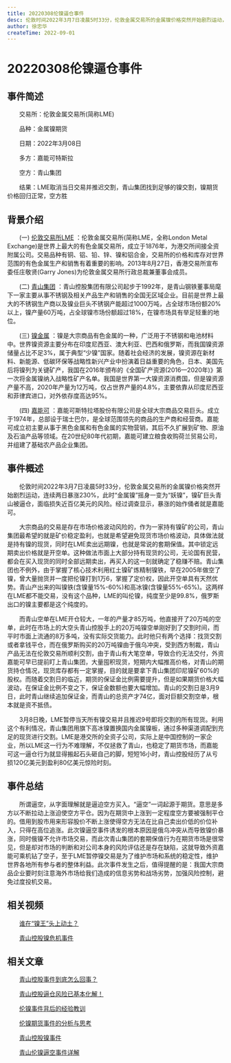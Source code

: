 ```yaml
---
title: 20220308伦镍逼仓事件
desc: 伦敦时间2022年3月7日凌晨5时33分，伦敦金属交易所的金属镍价格突然开始剧烈运动，连续两日暴涨230%，此时“金属镍”摇身一变为“妖镍”，镍矿巨头青山被逼仓，面临损失近百亿美元的风险。经过调查显示，暴涨的始作俑者就是嘉能可。
author: 徐忠华
createTime: 2022-09-01
---
```

# 20220308伦镍逼仓事件

## 事件简述
　　交易所：伦敦金属交易所(简称LME)
  
　　品种：金属镍期货
  
　　日期：2022年3月08日
  
　　多方：嘉能可特斯拉
  
　　空方：青山集团

　　结果：LME取消当日交易并推迟交割，青山集团找到足够的镍交割，镍期货价格回归正常，空方胜

## 背景介绍

　　(一) [伦敦交易所LME](https://baike.baidu.com/item/%E4%BC%A6%E6%95%A6%E8%AF%81%E5%88%B8%E4%BA%A4%E6%98%93%E6%89%80/271753) ：伦敦金属交易所(简称LME，全称London Metal Exchange)是世界上最大的有色金属交易所，成立于1876年，为港交所间接全资附属公司。交易品种有铜、铝、铅、锌、镍和铝合金，交易所的价格和库存对世界范围的有色金属生产和销售有着重要的影响。2013年8月27日，香港交易所宣布委任庄敬贤(Garry Jones)为伦敦金属交易所行政总裁兼董事会成员。

　　(二) [青山集团](https://baike.baidu.com/item/%E9%9D%92%E5%B1%B1%E6%8E%A7%E8%82%A1%E9%9B%86%E5%9B%A2%E6%9C%89%E9%99%90%E5%85%AC%E5%8F%B8/8176060) ：青山控股集团有限公司起步于1992年，是青山钢铁董事局麾下一家主要从事不锈钢及相关产品生产和销售的全国无区域企业。目前是世界上最大的不锈钢生产商以及镍业巨头不锈钢产能超过1000万吨，占全球市场份额20%以上，镍产量60万吨，占全球镍市场份额超过18%，在镍市场具有举足轻重的地位。

　　(三) [镍金属](https://baike.baidu.com/item/%E9%95%8D/718682) ：镍是大宗商品有色金属的一种，广泛用于不锈钢和电池材料中。世界镍资源主要分布在印度尼西亚、澳大利亚、巴西和俄罗斯，而我国镍资源储量占比不足3%，属于典型“少镍”国家。随着社会经济的发展，镍资源在新材料、新能源、低碳环保等战略性新兴产业中扮演着日益重要的角色，日本、美国先后将镍列为关键矿产，我国在2016年颁布的《全国矿产资源(2016—2020年)》第一次将金属镍纳入战略性矿产名单。我国是世界第一大镍资源消费国，但是镍资源产量不高，2020年产量为12万吨，仅占世界产量的4.8%，主要依靠从印度尼西亚和菲律宾进口，对外依存度高达95%。

　　(四) [嘉能可](https://baike.baidu.com/item/%E5%98%89%E8%83%BD%E5%8F%AF%E6%96%AF%E7%89%B9%E6%8B%89%E5%A1%94%E8%82%A1%E4%BB%BD%E6%9C%89%E9%99%90%E5%85%AC%E5%8F%B8/12010694) ：嘉能可斯特拉塔股份有限公司是全球大宗商品交易巨头。成立于1974年，总部设于瑞士巴尔，是全球范围领先的商品的生产商和经营商。嘉能可成立初主要从事于黑色金属和有色金属的实物营销，其后不久扩展到矿物、原油及石油产品等领域。在20世纪80年代初期，嘉能可建立粮食收购荷兰贸易公司，并组建了基础农产品企业集团。

## 事件概述

　　伦敦时间2022年3月7日凌晨5时33分，伦敦金属交易所的金属镍价格突然开始剧烈运动，连续两日暴涨230%，此时“金属镍”摇身一变为“妖镍”，镍矿巨头青山被逼仓，面临损失近百亿美元的风险。经过调查显示，暴涨的始作俑者就是嘉能可。

　　大宗商品的交易是存在市场价格波动风险的，作为一家持有镍矿的公司，青山集团最希望的就是矿价稳定盈利，也就是希望避免现货市场价格波动，具体做法就是持有镍的现货，同时在LME卖出远期镍，也就是常说的套期保值。其中锁定远期卖出价格就是开空单。这种做法市面上大部分持有现货的公司，无论国有民营，都会在买入现货的同时全部远期卖出，再买入的这一刻就确定了稳赚不赔。青山集团也不例外，由于掌握了核心技术利用红土镍矿炼精制镍铁，早在2005年做空了镍，曾大量抛货并一度把伦镍打到1万6，掌握了定价权，因此开空单具有天然优势。青山产出来的叫镍铁(含镍量15%-60%)和高冰镍(含镍量55%-65%)。这两样在LME都不能交易，没有这个品种，LME的叫伦镍，纯度至少是99.8%，俄罗斯出口的镍主要都是这个纯度的。

　　而青山空单在LME开仓较大，一年的产量才85万吨，他直接开了20万吨的空单，此时在市场上的大空头青山控股手上的20万吨镍空单刚好到了交割时间，而平时市面上流通的8万多吨，没有实际交货能力。此时他只有两个选择：找货交割或者拿钱平仓，而在俄罗斯购买的20万吨镍由于俄乌冲突，受到西方制裁，青山产品无法在伦敦交易所顺利交割，由于青山有大笔空单，导致合约无法交付，外资嘉能可早已提前盯上青山集团，大量囤积现货，短期内大幅推高价格，对青山的期货持仓情况，现货库存都有一定掌握，目的就是要拿下青山集团印尼镍矿60%的股权。而随着交割日的临近，期货的保证金比例需要提升，但是如果期货价格大幅波动，在保证金比例不变之下，保证金数额也要大幅增加。青山的交割日是3月9日，此时青山继续追加保证金，而青山的总资产才74亿，面对巨额交割空单，根本就是资不抵债。

　　3月8日晚，LME暂停当天所有镍交易并且推迟9号即将交割的所有现货。利用这个有利情况，青山集团用旗下高冰镍置换国内金属镍板，通过多种渠道调配到充足的现货进行交割。LME是港交所的全资子公司，实际上是中国控制的一家企业，所以LME这一行为不难理解，不仅拯救了青山，也稳定了期货市场，而嘉能可这一逼仓行为就显得搬起石头砸自己的脚，短短16小时，青山控股经历了从亏损120亿美元到盈利80亿美元惊险时刻。

## 事件总结
　　所谓逼空，从字面理解就是逼迫空方买入。“逼空”一词起源于期货。意思是多方以不断拉动上涨迫使空方平仓。因为在期货中上涨到一定程度空方要被强制平仓的。借用到股市用来形容股价不断上涨使得空方无法在比自己卖出价低的价位补入，只得在高位追涨。此次镍逼空事件诱发的根本原因是俄乌冲突从而导致镍价暴涨，同时俄镍不允许市场交易，而此次青山集团的套期保值行为在期货市场是很常见，但是却对市场的判断和对公司本身的风险评估还是存在缺陷，这就导致外资嘉能可乘机钻了空子，至于LME暂停镍交易是为了维护市场和系统的稳定性，维护世界各地所有参与者的整体利益。此次事件发生之后，值得提醒的是：我国大宗商品企业要时刻注意海外市场给我们造成的信息劣势和战场劣势，加强风险控制，避免过度投机交易。

## 相关视频
 
　　[谁在“镍王”头上动土？](https://36kr.com/video/1679522843473152)
			
　　[青山控股镍危机事件](https://mp.weixin.qq.com/s/YmHJJjov7ds3iztsoxcteQ)

## 相关文章

　　[青山控股事件到底怎么回事？](https://mp.weixin.qq.com/s/mjbKgUQzz0iS-BVkTvaW6g)
			 
　　[青山控股逼仓风险已基本化解！](https://mp.weixin.qq.com/s/3LAiy7mIwFABXmqbBQgkxw)
			 
　　[伦镍事件背后的经验教训](https://mp.weixin.qq.com/s/-8sB2P8mRH10s2U_HsFCCQ)
			 
　　[伦镍期货事件的分析与思考](https://mp.weixin.qq.com/s/5HBUDXPgdq73GiuNXaAGVQ)
			 
　　[青山控股镍事件](https://3g.163.com/dy/article/H2JQC8NA0543VNW3.html)
			 
　　[青山伦镍逼空事件详解](https://zhuanlan.zhihu.com/p/477907468)
